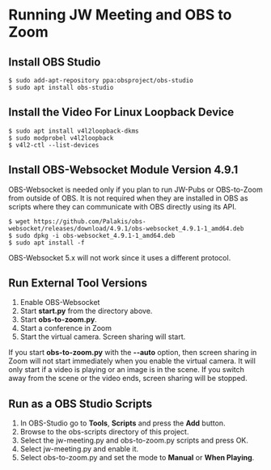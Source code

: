 # Running JW Meeting and OBS to Zoom

## Install OBS Studio

    $ sudo add-apt-repository ppa:obsproject/obs-studio
    $ sudo apt install obs-studio

## Install the Video For Linux Loopback Device

    $ sudo apt install v4l2loopback-dkms
    $ sudo modprobel v4l2loopback
    $ v4l2-ctl --list-devices

## Install OBS-Websocket Module Version 4.9.1

OBS-Websocket is needed only if you plan to run JW-Pubs or OBS-to-Zoom
from outside of OBS. It is not required when they are installed in OBS as
scripts where they can communicate with OBS directly using its API.

    $ wget https://github.com/Palakis/obs-websocket/releases/download/4.9.1/obs-websocket_4.9.1-1_amd64.deb
    $ sudo dpkg -i obs-websocket_4.9.1-1_amd64.deb
    $ sudo apt install -f

OBS-Websocket 5.x will not work since it uses a different protocol.

## Run External Tool Versions

1. Enable OBS-Websocket
2. Start **start.py** from the directory above.
2. Start **obs-to-zoom.py**.
3. Start a conference in Zoom
4. Start the virtual camera. Screen sharing will start.

If you start **obs-to-zoom.py** with the **--auto** option, then screen sharing
in Zoom will not start immediately when you enable the virtual camera. It will
only start if a video is playing or an image is in the scene. If you switch
away from the scene or the video ends, screen sharing will be stopped.

## Run as a OBS Studio Scripts

1. In OBS-Studio go to **Tools**, **Scripts** and press the **Add** button.
2. Browse to the obs-scripts directory of this project.
3. Select the jw-meeting.py and obs-to-zoom.py scripts and press OK.
4. Select jw-meeting.py and enable it.
5. Select obs-to-zoom.py and set the mode to **Manual** or **When Playing**.

